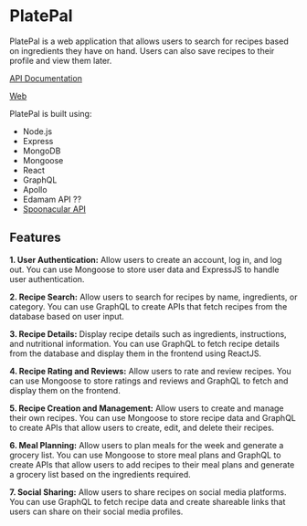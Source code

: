 # PlatePal

PlatePal is a web application that allows users to search for recipes based on 
ingredients they have on hand. Users can also save recipes to their profile and 
view them later. 

[API Documentation](https://documenter.getpostman.com/view/18732335/2s93eX2ZEU)

[Web](https://platepal-web.onrender.com/)

PlatePal is built using:
* Node.js
* Express
* MongoDB
* Mongoose
* React
* GraphQL
* Apollo
* Edamam API ??
* [Spoonacular API](https://spoonacular.com/food-api)

## Features
**1. User Authentication:** Allow users to create an account, log in, and log out. You can use Mongoose to store user data and ExpressJS to handle user authentication.

**2. Recipe Search:** Allow users to search for recipes by name, ingredients, or category. You can use GraphQL to create APIs that fetch recipes from the database based on user input.

**3. Recipe Details:** Display recipe details such as ingredients, instructions, and nutritional information. You can use GraphQL to fetch recipe details from the database and display them in the frontend using ReactJS.

**4. Recipe Rating and Reviews:** Allow users to rate and review recipes. You can use Mongoose to store ratings and reviews and GraphQL to fetch and display them on the frontend.

**5. Recipe Creation and Management:** Allow users to create and manage their own recipes. You can use Mongoose to store recipe data and GraphQL to create APIs that allow users to create, edit, and delete their recipes.

**6. Meal Planning:** Allow users to plan meals for the week and generate a grocery list. You can use Mongoose to store meal plans and GraphQL to create APIs that allow users to add recipes to their meal plans and generate a grocery list based on the ingredients required.

**7. Social Sharing:** Allow users to share recipes on social media platforms. You can use GraphQL to fetch recipe data and create shareable links that users can share on their social media profiles.
